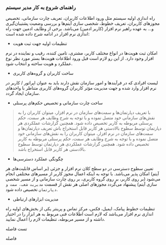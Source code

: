
### راهنمای شروع به کار مدیر سیستم


راه اندازی اولیه سیستم مثل ورود اطلاعات کاربران، تعریف چارت سازمانی، تخصیص مجوزهای کاربران، تعریف خطوط، شخصی سازی آیتم‌ها و بررسی وضعیت پشتیبان‌گیری و... به عهده راهبر نرم افزار (کاربر ادمین) می‌باشد. برخی از وظایف ادمین جهت راه اندازی نرم افزار در ادامه شرح داده شده است:


- تنظیمات اولیه جهت ثبت هویت

امکان ثبت هویت‌ها در انواع مختلف کاربر، مشتری، تامین کننده، رقیب و نماینده در نرم افزار وجود دارد. از این رو لازم است قبل  ورود اطلاعات هویت‌ها بستر مورد نظر نوع عملکرد و هویت ساخته و انتخاب شود. 


- ساخت کاربران و گروه‌های کاربری

لیست افرادی که در فرآیندها و امور سازمان نقش دارند باید به عنوان اپراتور / کاربر در نرم افزار وارد شده و جهت مدیریت مؤثر کاربران گروه‌های کاربری متناظر با واحدهای سازمان ایجاد گردد.


- ساخت چارت سازمانی و تخصیص حکم‌های پرسنلی

> با تعریف دپارتمان‌ها و سمت‌های سازمان در نرم افزار، میتوان کاربران را به نقش‌های سازمانی خود متصل نموده و با توجه به شرح وظایف هر سمت، حکم پرسنلی مربوطه به کاربر تخصیص داده شود. همچنین گزارشات عملکردی هر دپارتمان توسط سطوح بالادستی هر کاربر قابل استخراج باش تعریف دپارتمان‌ها و سمت‌های سازمان در نرم افزار، میتوان کاربران را به نقش‌های سازمانی خود متصل نموده و با توجه به شرح وظایف هر سمت، حکم پرسنلی مربوطه به کاربر تخصیص داده شود. همچنین گزارشات عملکردی هر دپارتمان توسط سطوح بالادستی هر کاربر قابل استخراج باشد. 


- چگونگی عملکرد دسترسی‌ها

تعیین سطوح دسترسی در دو سطح کلان نرم افزار و جزئی (بر اساس قابلیت‌های هر آیتم) امکان پذیر می‌باشد. با توجه به اینکه اعمال مجوز کاربر از مسیرهای مختلفی انجام می‌شود (بر روی کاربر، بر روی گروه کاربری، بر روی چارت سازمانی و از مسیر شخصی سازی آیتم) پیشنهاد می‌گردد مجوز‌های اصلی هر نقش از قسمت  `مدیریت شعب، سمت و دپارتمان`  تخصیص داده شود.


- مدیریت ابزارهای ارتباطی

تنظیمات خطوط پیامک، ایمیل، فکس، مرکز تماس و پرینتر یکی از بخش‌های اولیه راه اندازی نرم افزار می‌باشد که لازم است اطلاعات فنی مربوط به هر ابزار را در اختیار داشته و از مسیر مربوطه، تنظیمات لازم را اعمال نمایید.

تست فاصله










فاصله
